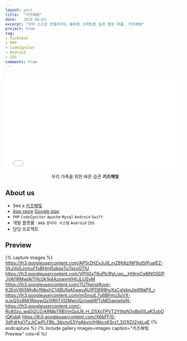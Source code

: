 ```yaml
---
layout: post
title:  "키즈해빛"
date:   2018.08.01
excerpt: "아이 스스로 만들어가는 올바른 스마트폰 습관 형성 어플, 키즈해빛"
project: true
tag:
- Pickhash
- PHP
- CodeIgniter
- Android
- IOS
comments: true
---
```


<iframe width="560" height="315" src="//www.youtube.com/embed/zm8S50bhnDE" frameborder="0"> </iframe>

<center>우리 가족을 위한 바른 습관 <b>키즈해빛</b></center>

## About us
* See a [키즈해빛](http://www.only-family.com/)
* [App store](https://itunes.apple.com/kr/app/%ED%82%A4%EC%A6%88%ED%95%B4%EB%B9%9B/id1447355009?mt=8) [Google play](https://play.google.com/store/apps/details?id=rocateer.byephone)
* `PHP` `CodeIgniter` `Apache` `Mysql` `Android` `Swift`
* 개발 플랫폼 : `Web` `관리자 시스템` `Android` `IOS`
* 담당 프로젝트

## Preview

{% capture images %}
  https://lh3.googleusercontent.com/AP5rZHZvJiJ9_mZ6fdtziNF9ut5iPuaIEZ-VkJVo0JvmuFfxBHmI5skpxTu7qzuGTlU
  https://lh3.googleusercontent.com/VP0GxT8uPb3fgLrao__Ht9rsCq8lNO5DPJVAI1RMwIAlTHc0k1k4AzswmVHtiJLUSyM
	https://lh3.googleusercontent.com/7U7henq9uvp-K2EsVWj5My8o1NbxhC14BUfpA5awuAUIPD899hyXsCxlsbnJqdWaPX_r
  https://lh3.googleusercontent.com/jm5muIL7u6BFmu3uVX-pJsQSx8Mi1RqgwQz0lRhTXl2MwUQcloebRfTxMDjapjwlsjN-
  https://lh3.googleusercontent.com/-Rc80zu_waDj2UZrARMpTRBVmQuU8_H_D5XoTPVT2YIItpN3gBp0ILaK5zbOiQKsbA
  https://lh3.googleusercontent.com/X6bFFiS-3dFdHgOTzJtCwPLFBb_3ibctq53YgAbvicIH9kcsKSrz1_5O1IZil2ykLqE
{% endcapture %}
{% include gallery images=images caption="키즈해빛 Preview" cols=6 %}
